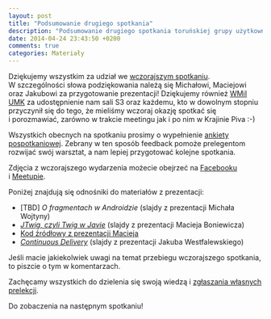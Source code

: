 ```yaml
---
layout: post
title: "Podsumowanie drugiego spotkania"
description: "Podsumowanie drugiego spotkania toruńskiej grupy użytkowników języka Java"
date: 2014-04-24 23:43:50 +0200
comments: true
categories: Materiały
---
```

Dziękujemy wszystkim za&nbsp;udział we&nbsp;<a href="{{root_url}}/news/2014/04/08/spotkanie-2/">wczorajszym spotkaniu</a>. W&nbsp;szczególności słowa podziękowania należą się Michałowi, Maciejowi oraz Jakubowi za&nbsp;przygotowanie prezentacji! Dziękujemy również <a href="https://www.mat.umk.pl" target="_blank">WMiI UMK</a> za&nbsp;udostępnienie nam sali S3 oraz każdemu, kto w&nbsp;dowolnym stopniu przyczynił się do tego, że&nbsp;mieliśmy wczoraj okazję spotkać się i&nbsp;porozmawiać, zarówno w&nbsp;trakcie meetingu jak i&nbsp;po nim w&nbsp;Krajinie Piva :-)

Wszystkich obecnych na&nbsp;spotkaniu prosimy o&nbsp;wypełnienie <a href="https://docs.google.com/forms/d/16Qt7UCP2hZKqgIlXuAgG10cMxxbspQ334XMlfSfq74U/viewform" target="_blank">ankiety pospotkaniowej</a>. Zebrany w&nbsp;ten sposób feedback pomoże prelegentom rozwijać swój warsztat, a&nbsp;nam lepiej przygotować kolejne spotkania.

Zdjęcia z&nbsp;wczorajszego wydarzenia możecie obejrzeć na&nbsp;<a href="https://www.facebook.com/media/set/?set=a.1501558150067673.1073741830.1472639746292847&type=1" target="_blank">Facebooku</a> i&nbsp;<a href="http://www.meetup.com/Torun-JUG/photos/21459572/" target="_blank">Meetupie</a>.

Poniżej znajdują się odnośniki do materiałów z&nbsp;prezentacji:
<ul>
  <li>
    [TBD] <em>O fragmentach w Androidzie</em> (slajdy z prezentacji Michała Wojtyny)
  </li>
  <li>
    <a href="{{root_url}}/materials/meetings/2/JTwig czyli Twig w Javie by Maciej Boniewicz.pdf" target="_blank">
      <em>JTwig, czyli Twig w Javie</em></a> (slajdy z prezentacji Macieja Boniewicza)
  </li>
  <li>
    <a href="{{root_url}}/materials/meetings/2/JTwig.tar.gz">
      Kod źródłowy z prezentacji Macieja
    </a>
  </li>
  <li>
    <a href="{{root_url}}/materials/meetings/2/Continuous Delivery by Jakub Westfalewski.pdf" target="_blank">
      <em>Continuous Delivery</em></a> (slajdy z&nbsp;prezentacji Jakuba Westfalewskiego)
  </li>
</ul>

Jeśli macie jakiekolwiek uwagi na&nbsp;temat przebiegu wczorajszego spotkania, to&nbsp;piszcie o&nbsp;tym w&nbsp;komentarzach.

Zachęcamy wszystkich do dzielenia się swoją wiedzą i&nbsp;<a href="https://docs.google.com/forms/d/1OkM_2JqnBZPEUNld_9rmOmWYxxSXgsjTpKxvBJcFPa4/viewform" target="_blank">zgłaszania własnych prelekcji</a>.

Do zobaczenia na następnym spotkaniu!